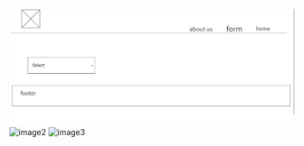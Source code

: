 ![image](1.png)
![image2](/mnt/c/Users/Suhaib/foodee/2.png)
![image3](/mnt/c/Users/Suhaib/foodee/Untitled.png)
